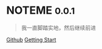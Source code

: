 <!-- _coverpage.md -->

# NOTEME <small>0.0.1</small>

> 我一直脚踏实地，然后继续前进


[Github](https://github.com/mouweng/noteme)
[Getting Start](https://mouweng.github.io/noteme/#/)